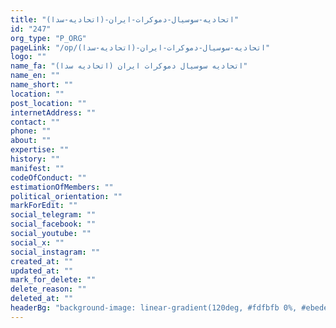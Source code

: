 ```yaml
---
title: "اتحادیه-سوسیال-دموکرات-ایران-(اتحادیه-سدا)"
id: "247"
org_type: "P_ORG"
pageLink: "/op/اتحادیه-سوسیال-دموکرات-ایران-(اتحادیه-سدا)"
logo: ""
name_fa: "اتحادیه سوسیال دموکرات ایران (اتحادیه سدا)"
name_en: ""
name_short: ""
location: ""
post_location: ""
internetAddress: ""
contact: ""
phone: ""
about: ""
expertise: ""
history: ""
manifest: ""
codeOfConduct: ""
estimationOfMembers: ""
political_orientation: ""
markForEdit: ""
social_telegram: ""
social_facebook: ""
social_youtube: ""
social_x: ""
social_instagram: ""
created_at: ""
updated_at: ""
mark_for_delete: ""
delete_reason: ""
deleted_at: ""
headerBg: "background-image: linear-gradient(120deg, #fdfbfb 0%, #ebedee 100%);"
---
```

